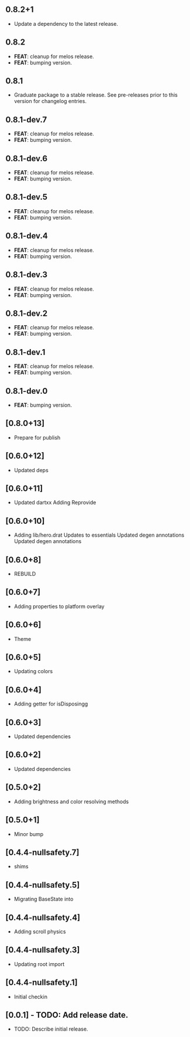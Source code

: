## 0.8.2+1

 - Update a dependency to the latest release.

## 0.8.2

 - **FEAT**: cleanup for melos release.
 - **FEAT**: bumping version.

## 0.8.1

 - Graduate package to a stable release. See pre-releases prior to this version for changelog entries.

## 0.8.1-dev.7

 - **FEAT**: cleanup for melos release.
 - **FEAT**: bumping version.

## 0.8.1-dev.6

 - **FEAT**: cleanup for melos release.
 - **FEAT**: bumping version.

## 0.8.1-dev.5

 - **FEAT**: cleanup for melos release.
 - **FEAT**: bumping version.

## 0.8.1-dev.4

 - **FEAT**: cleanup for melos release.
 - **FEAT**: bumping version.

## 0.8.1-dev.3

 - **FEAT**: cleanup for melos release.
 - **FEAT**: bumping version.

## 0.8.1-dev.2

 - **FEAT**: cleanup for melos release.
 - **FEAT**: bumping version.

## 0.8.1-dev.1

 - **FEAT**: cleanup for melos release.
 - **FEAT**: bumping version.

## 0.8.1-dev.0

 - **FEAT**: bumping version.

## [0.8.0+13]
 * Prepare for publish

## [0.6.0+12]
 * Updated deps

## [0.6.0+11]
 * Updated dartxx
Adding Reprovide

## [0.6.0+10]
 * Adding lib/hero.drat
Updates to essentials
Updated degen annotations
Updated degen annotations

## [0.6.0+8]
 * REBUILD

## [0.6.0+7]
 * Adding properties to platform overlay

## [0.6.0+6]
 * Theme

## [0.6.0+5]
 * Updating colors

## [0.6.0+4]
 * Adding getter for isDisposingg

## [0.6.0+3]
 * Updated dependencies

## [0.6.0+2]
 * Updated dependencies

## [0.5.0+2]
 * Adding brightness and color resolving methods

## [0.5.0+1]
 * Minor bump

## [0.4.4-nullsafety.7]
 * shims

## [0.4.4-nullsafety.5]
 * Migrating BaseState into

## [0.4.4-nullsafety.4]
 * Adding scroll physics

## [0.4.4-nullsafety.3]
 * Updating root import

## [0.4.4-nullsafety.1]
 * Initial checkin

## [0.0.1] - TODO: Add release date.

* TODO: Describe initial release.
